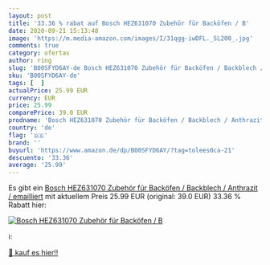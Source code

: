 ```yaml
---
layout: post
title: '33.36 % rabat auf Bosch HEZ631070 Zubehör für Backöfen / B'
date: 2020-09-21 15:13:48
image: 'https://m.media-amazon.com/images/I/31qgg-iwDFL._SL200_.jpg'
comments: true
category: ofertas
author: ring
slug: 'B00SFYD6AY-de Bosch HEZ631070 Zubehör für Backöfen / Backblech /...'
sku: 'B00SFYD6AY-de'
tags: [  ]
actualPrice: 25.99 EUR
currency: EUR
price: 25.99
comparePrice: 39.0 EUR
prodname: 'Bosch HEZ631070 Zubehör für Backöfen / Backblech / Anthrazit / emailliert'
country: 'de'
flag: '🇩🇪'
brand: ''
buyurl: 'https://www.amazon.de/dp/B00SFYD6AY/?tag=tolees0ca-21'
descuento: '33.36'
average: '25.99'
---
```


Es gibt ein [Bosch HEZ631070 Zubehör für Backöfen / Backblech / Anthrazit / emailliert](https://www.amazon.de/dp/B00SFYD6AY/?tag=tolees0ca-21) mit aktuellem Preis 25.99 EUR (original: 39.0 EUR) 33.36 % Rabatt hier:

[![Bosch HEZ631070 Zubehör für Backöfen / B](https://m.media-amazon.com/images/I/31qgg-iwDFL._SL200_.jpg)](https://www.amazon.de/dp/B00SFYD6AY/?tag=tolees0ca-21)

ℹ️:


[🛒 kauf es hier!!](https://www.amazon.de/dp/B00SFYD6AY/?tag=tolees0ca-21)
